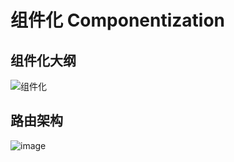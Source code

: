 # 组件化 Componentization
## 组件化大纲
![组件化](https://github.com/Liquidlkw/Commponent/assets/48376042/735d004e-aa67-48bd-b554-246c6022e173)
## 路由架构
![image](https://github.com/Liquidlkw/Componentization/assets/48376042/1adc61b5-b5cf-49c6-803c-b30872758c04)


